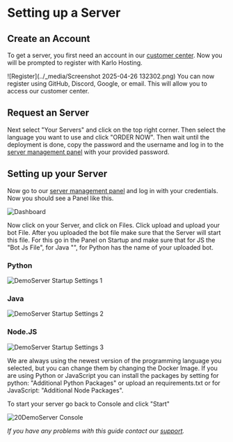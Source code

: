 # Setting up a Server

## Create an Account

To get a server, you first need an account in our [customer center](https://karlo-hosting.com/dash/home). Now you will be prompted to register with Karlo Hosting. 

![Register](../_media/Screenshot 2025-04-26 132302.png)
You can now register using GitHub, Discord, Google, or email. This will allow you to access our customer center.

## Request an Server

Next select "Your Servers" and click on the top right corner. Then select the language you want to use and click "ORDER NOW". Then wait until the deployment is done, copy the password and the username and log in to the [server management panel](https://panel.karlo-hosting.com/) with your provided password.

<!-- panels:start -->
<!-- div:title-panel -->
## Setting up your Server

<!-- div:left-panel -->
Now go to our [server management panel](https://panel.karlo-hosting.com/) and log in with your credentials. Now you should see a Panel like this.&#x20;

<!-- div:right-panel -->
![Dashboard](../_media/Screenshot%202022-08-08%20at%2013-24-09%20Dashboard.png)

<!-- div:left-panel -->
Now click on your Server, and click on Files. Click upload and upload your bot File. After you uploaded the bot file make sure that the Server will start this file. For this go in the Panel on Startup and make sure that for JS the "Bot Js File", for Java "", for Python has the name of your uploaded bot.

<!-- div:right-panel -->
<!-- tabs:start -->

### **Python**

![DemoServer Startup Settings 1](../_media/Screenshot%202022-08-08%20at%2016-01-20%20DemoServer%20Startup%20Settings.png)

### **Java**

![DemoServer Startup Settings 2](../_media/Screenshot%202022-08-08%20at%2016-01-56%20DemoServer%20Startup%20Settings.png)

### **Node.JS**

![DemoServer Startup Settings 3](../_media/Screenshot%202022-08-08%20at%2015-59-19%20DemoServer%20Startup%20Settings.png)

<!-- tabs:end -->

<!-- div:left-panel -->
We are always using the newest version of the programming language you selected, but you can change them by changing the Docker Image. If you are using Python or JavaScript you can install the packages by setting for python: "Additional Python Packages" or upload an requirements.txt or for JavaScript: "Additional Node Packages".

To start your server go back to Console and click "Start"

<!-- div:right-panel -->
![20DemoServer Console](../_media/Screenshot%202022-08-08%20at%2016-12-19%20DemoServer%20Console.png)

<!-- panels:end -->

_If you have any problems with this guide contact our_ [_support_](https://customer.karlo-hosting.com/)_._
